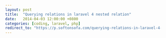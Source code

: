 ```yaml
---
layout: post
title:  "Querying relations in laravel 4 nested relation"
date:   2014-04-03 12:00:00 +0800
categories: [coding, laravel, php]
redirect_to: "https://p.softonsofa.com/querying-relations-in-laravel-4-nested-relation/"
---
```

